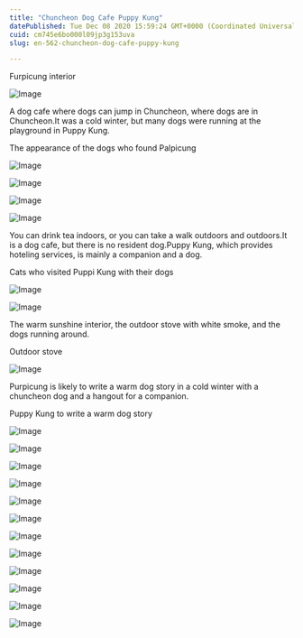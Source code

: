 ```yaml
---
title: "Chuncheon Dog Cafe Puppy Kung"
datePublished: Tue Dec 08 2020 15:59:24 GMT+0000 (Coordinated Universal Time)
cuid: cm745e6bo000l09jp3g153uva
slug: en-562-chuncheon-dog-cafe-puppy-kung

---
```



Furpicung interior

![Image](https://cdn.hashnode.com/res/hashnode/image/upload/v1739499971521/a9984c42-65c6-4682-80e6-624d29ed8798.jpeg)

A dog cafe where dogs can jump in Chuncheon, where dogs are in Chuncheon.It was a cold winter, but many dogs were running at the playground in Puppy Kung.

The appearance of the dogs who found Palpicung

![Image](https://cdn.hashnode.com/res/hashnode/image/upload/v1739499973467/854d46eb-c4d8-418c-8fed-36c3cf8f6017.jpeg)

![Image](https://cdn.hashnode.com/res/hashnode/image/upload/v1739499974988/f6067a27-4a63-41e8-b1e9-b6141f5d8216.jpeg)

![Image](https://cdn.hashnode.com/res/hashnode/image/upload/v1739499976951/d1893c5e-2e3e-4828-b05f-a508993e4c3b.jpeg)

![Image](https://cdn.hashnode.com/res/hashnode/image/upload/v1739499979379/f4c4513d-f827-4cab-85f0-90fba4f47208.jpeg)

You can drink tea indoors, or you can take a walk outdoors and outdoors.It is a dog cafe, but there is no resident dog.Puppy Kung, which provides hoteling services, is mainly a companion and a dog.

Cats who visited Puppi Kung with their dogs

![Image](https://cdn.hashnode.com/res/hashnode/image/upload/v1739499981148/cf08f6ab-2298-42fa-bf01-57231db67c7d.jpeg)

![Image](https://cdn.hashnode.com/res/hashnode/image/upload/v1739499983083/dae340fa-4b0a-482d-bad0-8428d24a9070.jpeg)

The warm sunshine interior, the outdoor stove with white smoke, and the dogs running around.

Outdoor stove

![Image](https://cdn.hashnode.com/res/hashnode/image/upload/v1739499985217/806952d9-8fed-4975-ac97-809347fe9878.jpeg)

Purpicung is likely to write a warm dog story in a cold winter with a chuncheon dog and a hangout for a companion.

Puppy Kung to write a warm dog story

![Image](https://cdn.hashnode.com/res/hashnode/image/upload/v1739499986801/11f03d8a-3eeb-4b5d-800c-dc009b4c4783.jpeg)

![Image](https://cdn.hashnode.com/res/hashnode/image/upload/v1739499989151/295a3f3e-b902-4708-a4d2-21ed8578d88a.jpeg)

![Image](https://cdn.hashnode.com/res/hashnode/image/upload/v1739499991078/ce3eb3b4-2487-4438-ab24-e95f5ed7e086.jpeg)

![Image](https://cdn.hashnode.com/res/hashnode/image/upload/v1739499993265/bea150f9-b8c1-4452-93ec-ba51d85ea632.jpeg)

![Image](https://cdn.hashnode.com/res/hashnode/image/upload/v1739499994988/c08f7f9e-f3f6-4845-93c7-dbcb5cc0f860.jpeg)

![Image](https://cdn.hashnode.com/res/hashnode/image/upload/v1739499997029/13c854d3-842f-45be-b862-77d6dc5495c0.jpeg)

![Image](https://cdn.hashnode.com/res/hashnode/image/upload/v1739499999017/3b3ec4bc-11e4-4e35-8fe3-2a05e65bee14.jpeg)

![Image](https://cdn.hashnode.com/res/hashnode/image/upload/v1739500000975/8bc0b62c-7b8e-4968-9e10-04d7e9ce65db.jpeg)

![Image](https://cdn.hashnode.com/res/hashnode/image/upload/v1739500002613/fb442db6-be6b-4aab-9c9a-83adff3a7947.jpeg)

![Image](https://cdn.hashnode.com/res/hashnode/image/upload/v1739500004475/0c04f9a9-c848-42c4-b6a0-840e431c943c.jpeg)

![Image](https://cdn.hashnode.com/res/hashnode/image/upload/v1739500006609/7ff07c12-d39b-4cdb-901f-172368e401fc.jpeg)

![Image](https://cdn.hashnode.com/res/hashnode/image/upload/v1739500008884/336f695b-4850-4ab5-b362-a867c3ae4096.jpeg)